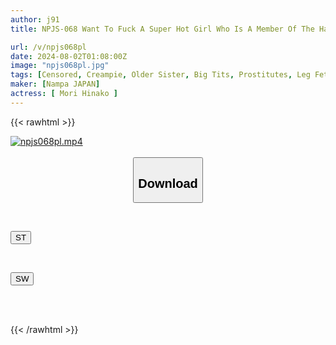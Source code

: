 ```yaml
---
author: j91
title: NPJS-068 Want To Fuck A Super Hot Girl Who Is A Member Of The Hall Of Fame Of A Certain High-class Lounge. After Pouring Champagne, I Finally Managed To Woo This Super Hot Girl, Who Is Also High Spec In Bed! Every Time She Cums, She Goes Wild With Eroticism! Six Shots Of Unstoppable Sex Until The Morning High-class Lounge Girl, Hina

url: /v/npjs068pl
date: 2024-08-02T01:08:00Z
image: "npjs068pl.jpg"
tags: [Censored, Creampie, Older Sister, Big Tits, Prostitutes, Leg Fetish	]
maker: [Nampa JAPAN]
actress: [ Mori Hinako ]
---
```



{{< rawhtml >}}

<div class="video" data-videoid="yP7gMOQWB4h1ZGY">
    <a href="javascript:;">
        <img src="/v/npjs068pl/npjs068pl.jpg" width="WIDTH" height="HEIGHT" alt="npjs068pl.mp4" loading="lazy">
    </a>
</div>

<script type="text/javascript" src="https://j91.asia/asset/on-demand-st.js"></script>

<br>
  <link rel="stylesheet" href="https://j91.asia/asset/bs5.css">
  
  <center>
  <button class="btn btn-primary" type="button" data-bs-toggle="collapse" data-bs-target=".multi-collapse" aria-expanded="false" aria-controls="multiCollapseExample1 multiCollapseExample2"><h2>Download</h2></button></center>
</p>
<div class="row">
  <div class="col">
    <div class="collapse multi-collapse" id="multiCollapseExample1">
      <div class="card card-body">
	      	      <br>
<div class="buttons">  
<p><a href="/v/npjs068pl/st.html" target="_blank"><button class="btn-hover color-3"><i class="fa fa-download"></i> ST</button></a></p></div>
    </div>
  </div>
</div>
  <div class="col">
    <div class="collapse multi-collapse" id="multiCollapseExample2">
      <div class="card card-body">
	      <br>
<div class="buttons">
<p><a href="/v/npjs068pl/sw.html" target="_blank"><button class="btn-hover color-2"><i class="fa fa-download"></i> SW</button></a></p></div>
<br><br>
      </div>
    </div>
  </div>
</div>

{{< /rawhtml >}}